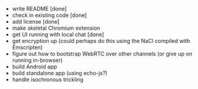 - write README [done]
- check in existing code [done]
- add license [done]
- make skeletal Chromium extension
- get UI running with local chat [done]
- get encryption up (could perhaps do this using the NaCl compiled with Emscripten)
- figure out how to bootstrap WebRTC over other channels (or give up on running in-browser)
- build Android app
- build standalone app (using echo-js?)
- handle isochronous trickling
